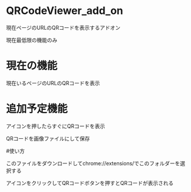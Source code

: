 # QRCodeViewer_add_on

現在ページのURLのQRコードを表示するアドオン

現在最低限の機能のみ

# 現在の機能

現在いるページのURLのQRコードを表示

# 追加予定機能

アイコンを押したらすぐにQRコードを表示

QRコードを画像ファイルにして保存

#使い方

このファイルをダウンロードしてchrome://extensions/でこのフォルダーを選択する

アイコンをクリックしてQRコードボタンを押すとQRコードが表示される
